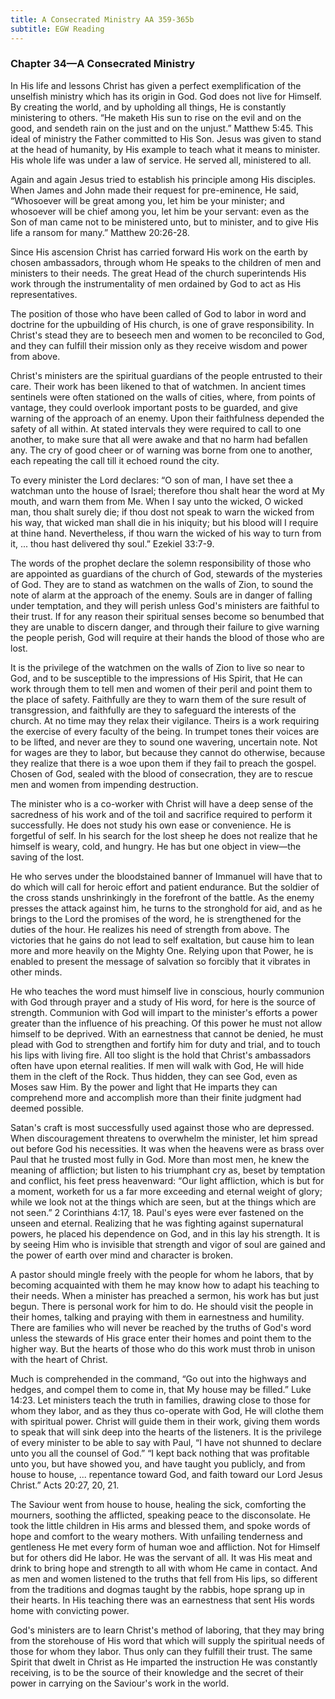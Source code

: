 ```yaml
---
title: A Consecrated Ministry AA 359-365b
subtitle: EGW Reading
---
```


### Chapter 34—A Consecrated Ministry

In His life and lessons Christ has given a perfect exemplification of the unselfish ministry which has its origin in God. God does not live for Himself. By creating the world, and by upholding all things, He is constantly ministering to others. “He maketh His sun to rise on the evil and on the good, and sendeth rain on the just and on the unjust.” Matthew 5:45. This ideal of ministry the Father committed to His Son. Jesus was given to stand at the head of humanity, by His example to teach what it means to minister. His whole life was under a law of service. He served all, ministered to all.

Again and again Jesus tried to establish his principle among His disciples. When James and John made their request for pre-eminence, He said, “Whosoever will be great among you, let him be your minister; and whosoever will be chief among you, let him be your servant: even as the Son of man came not to be ministered unto, but to minister, and to give His life a ransom for many.” Matthew 20:26-28.

Since His ascension Christ has carried forward His work on the earth by chosen ambassadors, through whom He speaks to the children of men and ministers to their needs. The great Head of the church superintends His work through the instrumentality of men ordained by God to act as His representatives.

The position of those who have been called of God to labor in word and doctrine for the upbuilding of His church, is one of grave responsibility. In Christ's stead they are to beseech men and women to be reconciled to God, and they can fulfill their mission only as they receive wisdom and power from above.

Christ's ministers are the spiritual guardians of the people entrusted to their care. Their work has been likened to that of watchmen. In ancient times sentinels were often stationed on the walls of cities, where, from points of vantage, they could overlook important posts to be guarded, and give warning of the approach of an enemy. Upon their faithfulness depended the safety of all within. At stated intervals they were required to call to one another, to make sure that all were awake and that no harm had befallen any. The cry of good cheer or of warning was borne from one to another, each repeating the call till it echoed round the city.

To every minister the Lord declares: “O son of man, I have set thee a watchman unto the house of Israel; therefore thou shalt hear the word at My mouth, and warn them from Me. When I say unto the wicked, O wicked man, thou shalt surely die; if thou dost not speak to warn the wicked from his way, that wicked man shall die in his iniquity; but his blood will I require at thine hand. Nevertheless, if thou warn the wicked of his way to turn from it, ... thou hast delivered thy soul.” Ezekiel 33:7-9.

The words of the prophet declare the solemn responsibility of those who are appointed as guardians of the church of God, stewards of the mysteries of God. They are to stand as watchmen on the walls of Zion, to sound the note of alarm at the approach of the enemy. Souls are in danger of falling under temptation, and they will perish unless God's ministers are faithful to their trust. If for any reason their spiritual senses become so benumbed that they are unable to discern danger, and through their failure to give warning the people perish, God will require at their hands the blood of those who are lost.

It is the privilege of the watchmen on the walls of Zion to live so near to God, and to be susceptible to the impressions of His Spirit, that He can work through them to tell men and women of their peril and point them to the place of safety. Faithfully are they to warn them of the sure result of transgression, and faithfully are they to safeguard the interests of the church. At no time may they relax their vigilance. Theirs is a work requiring the exercise of every faculty of the being. In trumpet tones their voices are to be lifted, and never are they to sound one wavering, uncertain note. Not for wages are they to labor, but because they cannot do otherwise, because they realize that there is a woe upon them if they fail to preach the gospel. Chosen of God, sealed with the blood of consecration, they are to rescue men and women from impending destruction.

The minister who is a co-worker with Christ will have a deep sense of the sacredness of his work and of the toil and sacrifice required to perform it successfully. He does not study his own ease or convenience. He is forgetful of self. In his search for the lost sheep he does not realize that he himself is weary, cold, and hungry. He has but one object in view—the saving of the lost.

He who serves under the bloodstained banner of Immanuel will have that to do which will call for heroic effort and patient endurance. But the soldier of the cross stands unshrinkingly in the forefront of the battle. As the enemy presses the attack against him, he turns to the stronghold for aid, and as he brings to the Lord the promises of the word, he is strengthened for the duties of the hour. He realizes his need of strength from above. The victories that he gains do not lead to self exaltation, but cause him to lean more and more heavily on the Mighty One. Relying upon that Power, he is enabled to present the message of salvation so forcibly that it vibrates in other minds.

He who teaches the word must himself live in conscious, hourly communion with God through prayer and a study of His word, for here is the source of strength. Communion with God will impart to the minister's efforts a power greater than the influence of his preaching. Of this power he must not allow himself to be deprived. With an earnestness that cannot be denied, he must plead with God to strengthen and fortify him for duty and trial, and to touch his lips with living fire. All too slight is the hold that Christ's ambassadors often have upon eternal realities. If men will walk with God, He will hide them in the cleft of the Rock. Thus hidden, they can see God, even as Moses saw Him. By the power and light that He imparts they can comprehend more and accomplish more than their finite judgment had deemed possible.

Satan's craft is most successfully used against those who are depressed. When discouragement threatens to overwhelm the minister, let him spread out before God his necessities. It was when the heavens were as brass over Paul that he trusted most fully in God. More than most men, he knew the meaning of affliction; but listen to his triumphant cry as, beset by temptation and conflict, his feet press heavenward: “Our light affliction, which is but for a moment, worketh for us a far more exceeding and eternal weight of glory; while we look not at the things which are seen, but at the things which are not seen.” 2 Corinthians 4:17, 18. Paul's eyes were ever fastened on the unseen and eternal. Realizing that he was fighting against supernatural powers, he placed his dependence on God, and in this lay his strength. It is by seeing Him who is invisible that strength and vigor of soul are gained and the power of earth over mind and character is broken.

A pastor should mingle freely with the people for whom he labors, that by becoming acquainted with them he may know how to adapt his teaching to their needs. When a minister has preached a sermon, his work has but just begun. There is personal work for him to do. He should visit the people in their homes, talking and praying with them in earnestness and humility. There are families who will never be reached by the truths of God's word unless the stewards of His grace enter their homes and point them to the higher way. But the hearts of those who do this work must throb in unison with the heart of Christ.

Much is comprehended in the command, “Go out into the highways and hedges, and compel them to come in, that My house may be filled.” Luke 14:23. Let ministers teach the truth in families, drawing close to those for whom they labor, and as they thus co-operate with God, He will clothe them with spiritual power. Christ will guide them in their work, giving them words to speak that will sink deep into the hearts of the listeners. It is the privilege of every minister to be able to say with Paul, “I have not shunned to declare unto you all the counsel of God.” “I kept back nothing that was profitable unto you, but have showed you, and have taught you publicly, and from house to house, ... repentance toward God, and faith toward our Lord Jesus Christ.” Acts 20:27, 20, 21.

The Saviour went from house to house, healing the sick, comforting the mourners, soothing the afflicted, speaking peace to the disconsolate. He took the little children in His arms and blessed them, and spoke words of hope and comfort to the weary mothers. With unfailing tenderness and gentleness He met every form of human woe and affliction. Not for Himself but for others did He labor. He was the servant of all. It was His meat and drink to bring hope and strength to all with whom He came in contact. And as men and women listened to the truths that fell from His lips, so different from the traditions and dogmas taught by the rabbis, hope sprang up in their hearts. In His teaching there was an earnestness that sent His words home with convicting power.

God's ministers are to learn Christ's method of laboring, that they may bring from the storehouse of His word that which will supply the spiritual needs of those for whom they labor. Thus only can they fulfill their trust. The same Spirit that dwelt in Christ as He imparted the instruction He was constantly receiving, is to be the source of their knowledge and the secret of their power in carrying on the Saviour's work in the world.